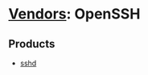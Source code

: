 # [Vendors](README.md): OpenSSH

## Products

- [sshd](../products/940dba19-cb65-4768-bf97-75bf5433ddd4.md)
